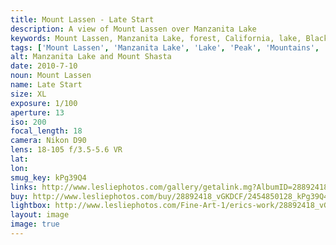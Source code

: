 ```yaml
---
title: Mount Lassen - Late Start
description: A view of Mount Lassen over Manzanita Lake
keywords: Mount Lassen, Manzanita Lake, forest, California, lake, Black and White
tags: ['Mount Lassen', 'Manzanita Lake', 'Lake', 'Peak', 'Mountains', 'Forest', 'California', 'Black and White']
alt: Manzanita Lake and Mount Shasta
date: 2010-7-10
noun: Mount Lassen
name: Late Start
size: XL
exposure: 1/100
aperture: 13
iso: 200
focal_length: 18
camera: Nikon D90
lens: 18-105 f/3.5-5.6 VR
lat: 
lon: 
smug_key: kPg39Q4
links: http://www.lesliephotos.com/gallery/getalink.mg?AlbumID=28892418&AlbumKey=vGKDCF&ImageID=2454850128&ImageKey=kPg39Q4&how=forum&Page=1
buy: http://www.lesliephotos.com/buy/28892418_vGKDCF/2454850128_kPg39Q4/
lightbox: http://www.lesliephotos.com/Fine-Art-1/erics-work/28892418_vGKDCF#!i=2454850128&k=kPg39Q4&lb=1&s=A
layout: image
image: true
---
```

